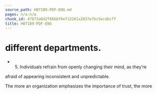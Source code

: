 ```yaml
---
source_path: H071B9-PDF-ENG.md
pages: n/a-n/a
chunk_id: 47673a8d2f666bf0ef32261a2837e7bc5ecdbcff
title: H071B9-PDF-ENG
---
```

# different departments.

- 5. Individuals refrain from openly changing their mind, as they’re

afraid of appearing inconsistent and unpredictable.

The more an organization emphasizes the importance of trust, the more
